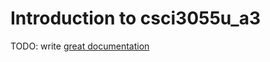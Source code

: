 # Introduction to csci3055u_a3

TODO: write [great documentation](http://jacobian.org/writing/what-to-write/)
